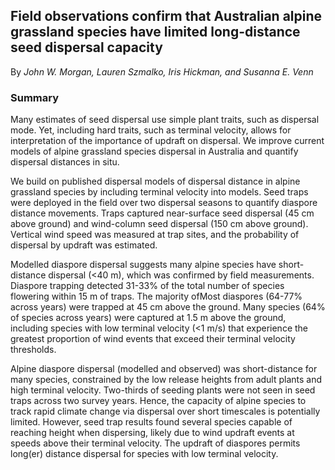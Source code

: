 ## Field observations confirm that Australian alpine grassland species have limited long-distance seed dispersal capacity 
By *John W. Morgan, Lauren Szmalko, Iris Hickman, and Susanna E. Venn*

### Summary 
 
Many estimates of seed dispersal use simple plant traits, such as dispersal mode. Yet, including hard traits, such as terminal velocity, allows for interpretation of the importance of updraft on dispersal. We improve current models of alpine grassland species dispersal in Australia and quantify dispersal distances in situ.

We build on published dispersal models of dispersal distance in alpine grassland species by including terminal velocity into models. Seed traps were deployed in the field over two dispersal seasons to quantify diaspore distance movements. Traps captured near-surface seed dispersal (45 cm above ground) and wind-column seed dispersal (150 cm above ground). Vertical wind speed was measured at trap sites, and the probability of dispersal by updraft was estimated.

Modelled diaspore dispersal suggests many alpine species have short-distance dispersal (<40 m), which was confirmed by field measurements. Diaspore trapping detected 31-33% of the total number of species flowering within 15 m of traps. The majority ofMost diaspores (64-77% across years) were trapped at 45 cm above the ground. Many species (64% of species across years) were captured at 1.5 m above the ground, including species with low terminal velocity (<1 m/s) that experience the greatest proportion of wind events that exceed their terminal velocity thresholds.

Alpine diaspore dispersal (modelled and observed) was short-distance for many species, constrained by the low release heights from adult plants and high terminal velocity. Two-thirds of seeding plants were not seen in seed traps across two survey years. Hence, the capacity of alpine species to track rapid climate change via dispersal over short timescales is potentially limited. However, seed trap results found several species capable of reaching height when dispersing, likely due to wind updraft events at speeds above their terminal velocity. The updraft of diaspores permits long(er) distance dispersal for species with low terminal velocity. 

